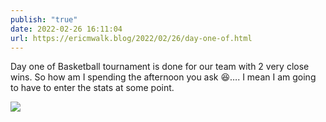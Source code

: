 ```yaml
---
publish: "true"
date: 2022-02-26 16:11:04
url: https://ericmwalk.blog/2022/02/26/day-one-of.html
---
```

Day one of Basketball tournament is done for our team with 2 very close wins. So how am I spending the afternoon you ask 😆…. I mean I am going to have to enter the stats at some point.


![](https://ericmwalk.blog/uploads/2022/99ce200e5a.jpg)